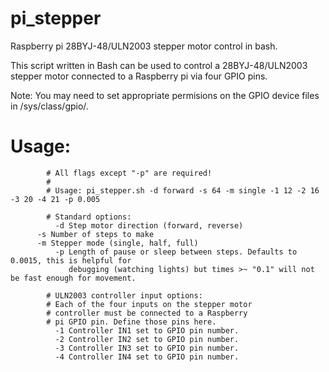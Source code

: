 # pi_stepper
Raspberry pi 28BYJ-48/ULN2003 stepper motor control in bash.

This script written in Bash can be used to control a 
28BYJ-48/ULN2003 stepper motor connected to a Raspberry pi
via four GPIO pins.

Note: You may need to set appropriate permisions on the GPIO 
 device files in /sys/class/gpio/.

# Usage:
```
        # All flags except "-p" are required!
        #
        # Usage: pi_stepper.sh -d forward -s 64 -m single -1 12 -2 16 -3 20 -4 21 -p 0.005

        # Standard options:
          -d Step motor direction (forward, reverse)
	  -s Number of steps to make
	  -m Stepper mode (single, half, full)
          -p Length of pause or sleep between steps. Defaults to 0.0015, this is helpful for 
             debugging (watching lights) but times >~ "0.1" will not be fast enough for movement.

        # ULN2003 controller input options:
        # Each of the four inputs on the stepper motor
        # controller must be connected to a Raspberry
        # pi GPIO pin. Define those pins here.
          -1 Controller IN1 set to GPIO pin number.  
          -2 Controller IN2 set to GPIO pin number.  
          -3 Controller IN3 set to GPIO pin number.  
          -4 Controller IN4 set to GPIO pin number. 

```
